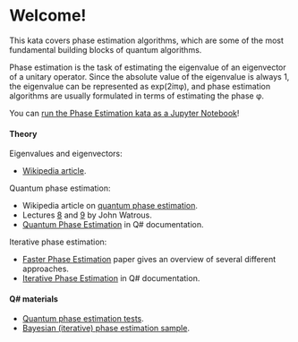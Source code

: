 ﻿# Welcome!

This kata covers phase estimation algorithms, which are some of the most fundamental building blocks of quantum algorithms.

Phase estimation is the task of estimating the eigenvalue of an eigenvector of a unitary operator. Since the absolute value of the eigenvalue is always 1, the eigenvalue can be represented as exp(2iπφ), and phase estimation algorithms are usually formulated in terms of estimating the phase φ.

You can [run the Phase Estimation kata as a Jupyter Notebook](https://mybinder.org/v2/gh/Microsoft/QuantumKatas/master?filepath=PhaseEstimation%2FPhaseEstimation.ipynb)!

#### Theory

Eigenvalues and eigenvectors:

* [Wikipedia article](https://en.wikipedia.org/wiki/Eigenvalues_and_eigenvectors).

Quantum phase estimation:

* Wikipedia article on [quantum phase estimation](https://en.wikipedia.org/wiki/Quantum_phase_estimation_algorithm).
* Lectures [8](https://cs.uwaterloo.ca/~watrous/LectureNotes/CPSC519.Winter2006/08.pdf) and [9](https://cs.uwaterloo.ca/~watrous/LectureNotes/CPSC519.Winter2006/09.pdf) by John Watrous.
* [Quantum Phase Estimation](https://docs.microsoft.com/quantum/libraries/standard/algorithms) in Q# documentation.

Iterative phase estimation:

* [Faster Phase Estimation](https://arxiv.org/pdf/1304.0741.pdf) paper gives an overview of several different approaches.
* [Iterative Phase Estimation](https://docs.microsoft.com/quantum/libraries/standard/characterization) in Q# documentation.

#### Q# materials

* [Quantum phase estimation tests](https://github.com/microsoft/QuantumLibraries/blob/master/Standard/tests/QuantumPhaseEstimationTests.qs).
* [Bayesian (iterative) phase estimation sample](https://github.com/microsoft/Quantum/tree/master/samples/characterization/phase-estimation).

